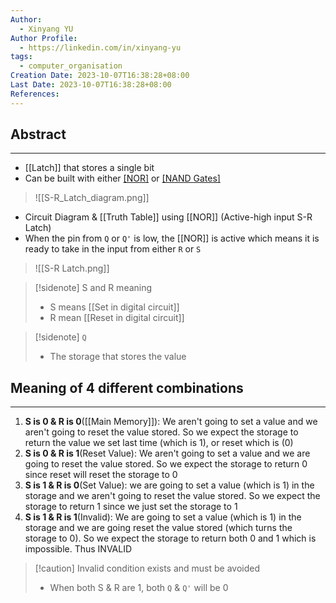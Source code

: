 ```yaml
---
Author:
  - Xinyang YU
Author Profile:
  - https://linkedin.com/in/xinyang-yu
tags:
  - computer_organisation
Creation Date: 2023-10-07T16:38:28+08:00
Last Date: 2023-10-07T16:38:28+08:00
References:
---
```

## Abstract
---
- [[Latch]] that stores a single bit
- Can be built with either [[NOR]]([[Active-high]]) or [[NAND Gates]]([[Active-low]])
>![[S-R_Latch_diagram.png]]
- Circuit Diagram & [[Truth Table]] using [[NOR]]  (Active-high input S-R Latch)
- When the pin from ``Q`` or ``Q'`` is low, the [[NOR]] is active which means it is ready to take in the input from either ``R`` or ``S``
>![[S-R Latch.png]]

>[!sidenote] S and R meaning
>- S means [[Set in digital circuit]]
>- R mean [[Reset in digital circuit]]

>[!sidenote] ``Q``
>- The storage that stores the value

## Meaning of 4 different combinations
---
1. **S is 0 & R is 0**([[Main Memory]]): We aren't going to set a value and we aren't going to reset the value stored. So we expect the storage to return the value we set last time (which is 1), or reset which is (0)
2. **S is 0 & R is 1**(Reset Value): We aren't going to set a value and we are going to reset the value stored. So we expect the storage to return 0 since reset will reset the storage to 0
3. **S is 1 & R is 0**(Set Value): we are going to set a value (which is 1) in the storage and we aren't going to reset the value stored. So we expect the storage to return 1 since we just set the storage to 1
4. **S is 1 & R is 1**(Invalid): We are going to set a value (which is 1) in the storage and we are going reset the value stored (which turns the storage to 0). So we expect the storage to return both 0 and 1 which is impossible. Thus INVALID 
>[!caution] Invalid condition exists and must be avoided
>- When both S & R are 1, both `Q` & `Q'` will be 0